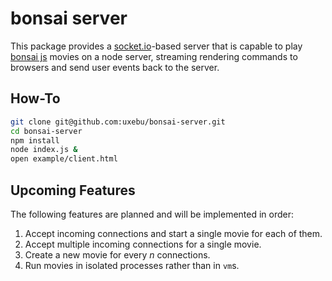 bonsai server
=============

This package provides a [socket.io][]-based server that is capable to play [bonsai js][] movies on a node server, streaming rendering commands to browsers and send user events back to the server.

[socket.io]: http://socket.io/
[bonsai js]: http://bonsaijs.org/

How-To
------

~~~ bash
git clone git@github.com:uxebu/bonsai-server.git
cd bonsai-server
npm install
node index.js &
open example/client.html
~~~


Upcoming Features
-----------------

The following features are planned and will be implemented in order:

1. Accept incoming connections and start a single movie for each of them.
2. Accept multiple incoming connections for a single movie.
3. Create a new movie for every <var>n</var> connections.
4. Run movies in isolated processes rather than in `vm`s.
